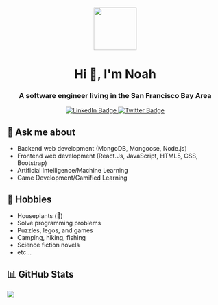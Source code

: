 ### 
<div id="header" align="center">
  <img src="https://media.giphy.com/media/M9gbBd9nbDrOTu1Mqx/giphy.gif" width="100"/>
</div>
<h1 align="center">Hi 👋, I'm Noah</h1>
<h3 align="center">A software engineer living in the San Francisco Bay Area</h3>
<div id="badges" align="center">
  <a href="https://www.linkedin.com/in/berloven">
    <img src="https://img.shields.io/badge/LinkedIn-blue?style=for-the-badge&logo=linkedin&logoColor=white" alt="LinkedIn Badge"/>
  </a>
  <a href="https://www.twitter.com/_switch86">
    <img src="https://img.shields.io/badge/Twitter-blue?style=for-the-badge&logo=twitter&logoColor=white" alt="Twitter Badge"/>
  </a>
</div>

## 💬 Ask me about
- Backend web development (MongoDB, Mongoose, Node.js)
- Frontend web development (React.Js, JavaScript, HTML5, CSS, Bootstrap)
- Artificial Intelligence/Machine Learning
- Game Development/Gamified Learning 

## 📅 Hobbies
- Houseplants (:evergreen_tree:)
- Solve programming problems
- Puzzles, legos, and games 
- Camping, hiking, fishing 
- Science fiction novels
- etc...
<!-- ## 💻 Current project
- [financial-go](https://github.com/Jvillegasd/financial-go) -->

## :bar_chart: GitHub Stats
<img align="center" src="https://github-readme-stats.vercel.app/api?username=switch86&show_icons=true&icon_color=CE1D2D&text_color=718096&bg_color=00000000&hide_title=true&hide_border=true" />

<!-- <div id="header" align="center">
  <img src="https://media.giphy.com/media/WRua0IqFZzYAGhNAc0/giphy-downsized-large.gif" width="100" borderRadius="10px" alt="construction worker putting the last puzzle piece to complete the sky, then sliding down the ladder" />
</div> -->


